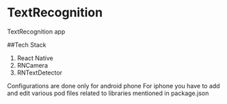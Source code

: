 # TextRecognition
TextRecognition app

##Tech Stack
1. React Native
2. RNCamera
3. RNTextDetector

Configurations are done only for android phone
For iphone you have to add and edit various pod files related to libraries mentioned in package.json

